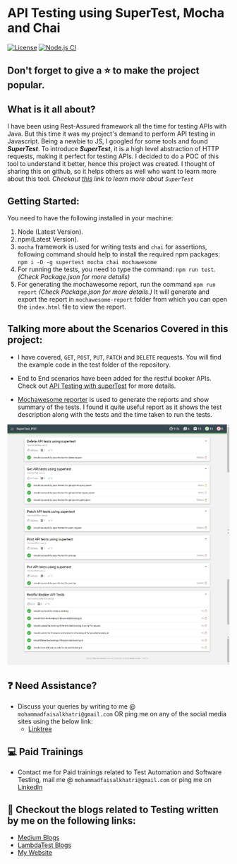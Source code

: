 # API Testing using SuperTest, Mocha and Chai

[![License](https://img.shields.io/badge/License-Apache%202.0-blue.svg)](https://opensource.org/licenses/Apache-2.0)
[![Node.js CI](https://github.com/mfaisalkhatri/SuperTest_poc/actions/workflows/node.js.yml/badge.svg)](https://github.com/mfaisalkhatri/SuperTest_poc/actions/workflows/node.js.yml)

## Don't forget to give a :star: to make the project popular.

## What is it all about?

I have been using Rest-Assured framework all the time for testing APIs with Java. But this time it was my project's demand to perform API testing in Javascript.
Being a newbie to JS, I googled for some tools and found _**SuperTest**_.
To introduce _**SuperTest**_, it is a high level abstraction of HTTP requests, making it perfect for testing APIs.
I decided to do a POC of this tool to understand it better, hence this project was created.
I thought of sharing this on github, so it helps others as well who want to learn more about this tool.
_Checkout [this](https://www.npmjs.com/package/supertest) link to learn more about `SuperTest`_

## Getting Started:

You need to have the following installed in your machine:

1. Node (Latest Version).
2. npm(Latest Version).
3. `mocha` framework is used for writing tests and `chai` for assertions, following command should help to install the required npm packages:
   `npm i -D -g supertest mocha chai mochawesome`
4. For running the tests, you need to type the command: `npm run test`. _(Check Package.json for more details)_
5. For generating the mochawesome report, run the command `npm run report` _(Check Package.json for more details.)_ It will generate and export the report in `mochawesome-report` folder from which you can open the `index.html` file to view the report.

## Talking more about the Scenarios Covered in this project:

- I have covered, `GET`, `POST`, `PUT`, `PATCH` and `DELETE` requests. You will find the example code in the test folder of the repository.

- End to End scenarios have been added for the restful booker APIs. Check out [API Testing with superTest](https://medium.com/@iamfaisalkhatri/api-testing-using-supertest-ea37522fa329) for more details.

- [Mochawesome reporter](https://www.npmjs.com/package/mochawesome) is used to generate the reports and show summary of the tests. I found it quite useful report as it shows the test description along with the tests and the time taken to run the tests.

<img src="assets/mochawesome-report.png"/>

## :question: Need Assistance?

- Discuss your queries by writing to me @ `mohammadfaisalkhatri@gmail.com`
  OR ping me on any of the social media sites using the below link:
    - [Linktree](https://linktr.ee/faisalkhatri)

## :computer: Paid Trainings

- Contact me for Paid trainings related to Test Automation and Software Testing,
  mail me @ `mohammadfaisalkhatri@gmail.com` or ping me on [LinkedIn](https://www.linkedin.com/in/faisalkhatri/)

## :thought_balloon: Checkout the blogs related to Testing written by me on the following links:

- [Medium Blogs](https://medium.com/@iamfaisalkhatri)
- [LambdaTest Blogs](https://www.lambdatest.com/blog/author/mfaisalkhatri/)
- [My Website](https://mfaisalkhatri.github.io)
